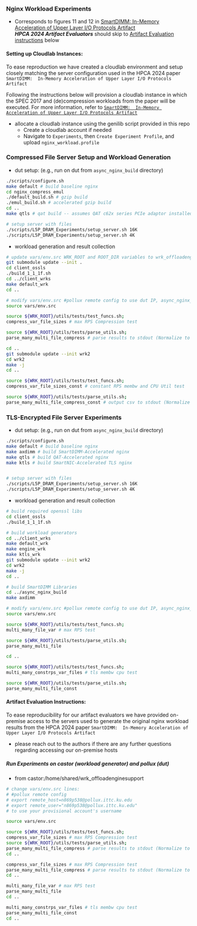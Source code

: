 ### Nginx Workload Experiments
* Corresponds to figures 11 and 12 in [SmartDIMM:  In-Memory Acceleration of Upper Layer I/O Protocols Artifact](https://www.hpca-conf.org/2024)<br>
***HPCA 2024 Artifact Evaluators*** should skip to [Artifact Evaluation instructions](#artifact-evaluation-instructions) below

#### Setting up Cloudlab Instances:
To ease reproduction we have created a cloudlab environment and setup closely matching the server configuration used in the HPCA 2024 paper `SmartDIMM:  In-Memory Acceleration of Upper Layer I/O Protocols Artifact`

Following the instructions below will provision a cloudlab instance in which the SPEC 2017 and (de)compression workloads
from the paper will be executed. For more information, refer to [`SmartDIMM:  In-Memory Acceleration of Upper Layer I/O Protocols Artifact`](https://www.hpca-conf.org/2024)

* allocate a cloudlab instance using the genilib script provided in this repo
	* Create a cloudlab account if needed
	* Navigate to `Experiments`, then `Create Experiment Profile`, and upload `nginx_workload.profile`

### Compressed File Server Setup and Workload Generation
* dut setup: (e.g., run on dut from `async_nginx_build` directory)
```sh
./scripts/configure.sh
make default # build baseline nginx
cd nginx_compress_emul
./default_build.sh # gzip build
./emul_build.sh # accelerated gzip build
cd ..
make qtls # qat build -- assumes QAT c62x series PCIe adaptor installed

# setup server with files
./scripts/L5P_DRAM_Experiments/setup_server.sh 16K
./scripts/L5P_DRAM_Experiments/setup_server.sh 4K
```

* workload generation and result collection
```sh
# update vars/env.src WRK_ROOT and ROOT_DIR variables to wrk_offloadenginesupport and async_nginx_build directories, respectively
git submodule update --init .
cd client_ossls
./build_1_1_1f.sh
cd ../client_wrks
make default_wrk
cd ..

# modify vars/env.src #pollux remote config to use dut IP, async_nginx_build directory, hostname, and netdev
source vars/env.src

source ${WRK_ROOT}/utils/tests/test_funcs.sh;
compress_var_file_sizes # max RPS Compression test

source ${WRK_ROOT}/utils/tests/parse_utils.sh;
parse_many_multi_file_compress # parse results to stdout (Normalize to accel-gzip to http-gzip for RPS comparison)

cd ..
git submodule update --init wrk2
cd wrk2
make -j
cd ..

source ${WRK_ROOT}/utils/tests/test_funcs.sh;
compress_var_file_sizes_const # constant RPS membw and CPU Util test

source ${WRK_ROOT}/utils/tests/parse_utils.sh;
parse_many_multi_file_compress_const # output csv to stdout (Normalize to accel-gzip to http-gzip for mem-bw and cpu-util comparison)
```

### TLS-Encrypted File Server Experiments
* dut setup: (e.g., run on dut from `async_nginx_build` directory)
```sh
./scripts/configure.sh
make default # build baseline nginx
make axdimm # build SmartDIMM-Accelerated nginx
make qtls # build QAT-Accelerated nginx
make ktls # build SmartNIC-Accelerated TLS nginx


# setup server with files
./scripts/L5P_DRAM_Experiments/setup_server.sh 16K
./scripts/L5P_DRAM_Experiments/setup_server.sh 4K
```

* workload generation and result collection
```sh
# build required openssl libs
cd client_ossls
./build_1_1_1f.sh

# build workload generators
cd ../client_wrks
make default_wrk
make engine_wrk
make ktls_wrk
git submodule update --init wrk2
cd wrk2
make -j
cd ..

# build SmartDIMM Libraries
cd ../async_nginx_build
make axdimm

# modify vars/env.src #pollux remote config to use dut IP, async_nginx_build directory, hostname, and netdev
source vars/env.src

source ${WRK_ROOT}/utils/tests/test_funcs.sh;
multi_many_file_var # max RPS test

source ${WRK_ROOT}/utils/tests/parse_utils.sh;
parse_many_multi_file

cd ..

source ${WRK_ROOT}/utils/tests/test_funcs.sh;
multi_many_constrps_var_files # tls membw cpu test

source ${WRK_ROOT}/utils/tests/parse_utils.sh;
parse_many_multi_file_const
```

#### Artifact Evaluation Instructions:
To ease reproducibility for our artifact evaluators we have provided on-premise access to the servers used to generate the original nginx workload results from the HPCA 2024 paper `SmartDIMM:  In-Memory Acceleration of Upper Layer I/O Protocols Artifact`
* please reach out to the authors if there are any further questions regarding accessing our on-premise hosts

##### Run Experiments on castor (workload generator) and pollux (dut)
* from castor:/home/shared/wrk_offloadenginesupport
```sh
# change vars/env.src lines:
# #pollux remote config
# export remote_host=n869p538@pollux.ittc.ku.edu
# export remote_user="n869p538@pollux.ittc.ku.edu"
# to use your provisional account's username

source vars/env.src

source ${WRK_ROOT}/utils/tests/test_funcs.sh;
compress_var_file_sizes # max RPS Compression test
source ${WRK_ROOT}/utils/tests/parse_utils.sh;
parse_many_multi_file_compress # parse results to stdout (Normalize to accel-gzip to http-gzip for RPS comparison)
cd ..

compress_var_file_sizes # max RPS Compression test
parse_many_multi_file_compress # parse results to stdout (Normalize to accel-gzip to http-gzip for RPS comparison)
cd ..

multi_many_file_var # max RPS test
parse_many_multi_file
cd ..

multi_many_constrps_var_files # tls membw cpu test
parse_many_multi_file_const
cd ..
```